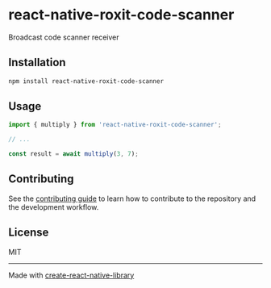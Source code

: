 # react-native-roxit-code-scanner

Broadcast code scanner receiver

## Installation

```sh
npm install react-native-roxit-code-scanner
```

## Usage

```js
import { multiply } from 'react-native-roxit-code-scanner';

// ...

const result = await multiply(3, 7);
```

## Contributing

See the [contributing guide](CONTRIBUTING.md) to learn how to contribute to the repository and the development workflow.

## License

MIT

---

Made with [create-react-native-library](https://github.com/callstack/react-native-builder-bob)

